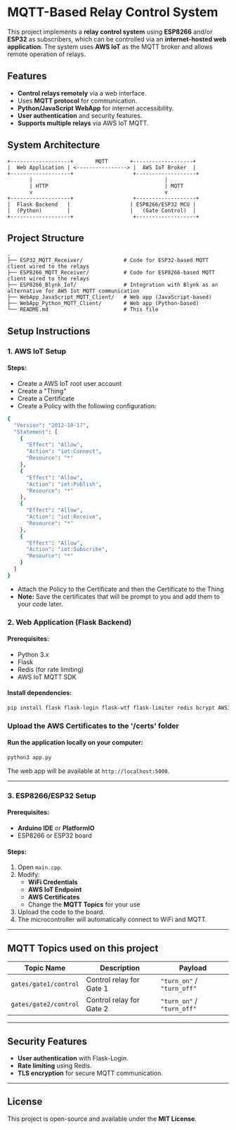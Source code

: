 # MQTT-Based Relay Control System

This project implements a **relay control system** using **ESP8266** and/or **ESP32** as subscribers, which can be controlled via an **internet-hosted web application**. The system uses **AWS IoT** as the MQTT broker and allows remote operation of relays.

## Features
- **Control relays remotely** via a web interface.
- Uses **MQTT protocol** for communication.
- **Python/JavaScript WebApp** for internet accessibility.
- **User authentication** and security features.
- **Supports multiple relays** via AWS IoT MQTT.

## System Architecture

```
+-------------------+       MQTT       +-------------------+
|  Web Application | <----------------> |  AWS IoT Broker  |
+-------------------+                   +-------------------+
       |                                          |
       | HTTP                                     | MQTT
       v                                          v
+-------------------+                   +-------------------+
|  Flask Backend   |                   | ESP8266/ESP32 MCU |
|  (Python)        |                   |   (Gate Control)  |
+-------------------+                   +-------------------+
```

## Project Structure
```
.
├── ESP32_MQTT_Receiver/             # Code for ESP32-based MQTT client wired to the relays
├── ESP8266_MQTT_Receiver/           # Code for ESP8266-based MQTT client wired to the relays
├── ESP8266_Blynk_IoT/               # Integration with Blynk as an alternative for AWS Iot MQTT communication
├── WebApp_JavaScript_MQTT_Client/   # Web app (JavaScript-based)
├── WebApp_Python_MQTT_Client/       # Web app (Python-based)
└── README.md                        # This file
```

## Setup Instructions

### 1. AWS IoT Setup
#### Steps:
   - Create a AWS IoT root user account
   - Create a "Thing"
   - Create a Certificate
   - Create a Policy with the following configuration:
```sh
{
  "Version": "2012-10-17",
  "Statement": [
    {
      "Effect": "Allow",
      "Action": "iot:Connect",
      "Resource": "*"
    },
    {
      "Effect": "Allow",
      "Action": "iot:Publish",
      "Resource": "*"
    },
    {
      "Effect": "Allow",
      "Action": "iot:Receive",
      "Resource": "*"
    },
    {
      "Effect": "Allow",
      "Action": "iot:Subscribe",
      "Resource": "*"
    }
  ]
}
```
   - Attach the Policy to the Certificate and then the Certificate to the Thing
   - **Note:** Save the certificates that will be prompt to you and add them to your code later.

### 2. Web Application (Flask Backend)
#### Prerequisites:
- Python 3.x
- Flask
- Redis (for rate limiting)
- AWS IoT MQTT SDK

#### Install dependencies:
```sh
pip install flask flask-login flask-wtf flask-limiter redis bcrypt AWSIoTPythonSDK
```

### Upload the AWS Certificates to the '/certs' folder

#### Run the application locally on your computer:
```sh
python3 app.py
```
The web app will be available at `http://localhost:5000`.

---

### 3. ESP8266/ESP32 Setup
#### Prerequisites:
- **Arduino IDE** or **PlatformIO**
- ESP8266 or ESP32 board

#### Steps:
1. Open `main.cpp`.
2. Modify:
   - **WiFi Credentials**
   - **AWS IoT Endpoint**
   - **AWS Certificates**
   - Change the **MQTT Topics** for your use
3. Upload the code to the board.
4. The microcontroller will automatically connect to WiFi and MQTT.

---

## MQTT Topics used on this project
| Topic Name             | Description                     | Payload |
|------------------------|---------------------------------|---------|
| `gates/gate1/control`  | Control relay for Gate 1       | `"turn_on"` / `"turn_off"` |
| `gates/gate2/control`  | Control relay for Gate 2       | `"turn_on"` / `"turn_off"` |

---

## Security Features
- **User authentication** with Flask-Login.
- **Rate limiting** using Redis.
- **TLS encryption** for secure MQTT communication.

---

## License
This project is open-source and available under the **MIT License**.